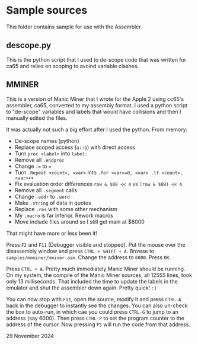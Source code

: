 # Sample sources  
This folder contains sample for use with the Assembler.  
  
## descope.py
This is the python script that I used to de-scope code that was written for ca65 and relies on scoping to avoind variable clashes.  

## MMINER  
This is a version of Manic Miner that I wrote for the Apple 2 using cc65's assembler, ca65, converted to my assembly format.  I used a python script to "de-scope" variables and labels that would have collisions and then I manually edited the files.  
  
It was actually not such a big effort after I used the python.  From memory:  
* De-scope names (python)
* Replace scoped access (`a::b`) with direct access
* Turn `proc <label>` into `label:`
* Remove all `.endproc`
* Change `:=` to `=`
* Turn `.Repeat <count>, <var>` into `.for <var>=0, <var> .lt <count>, <var>++`
* Fix evaluation order differences `row & $08 << 4` vs `(row & $08) << 4`
* Remove all `.segment` calls
* Change `.addr` to `.word`
* Make `.string` of data in quotes
* Replace `.res` with some other mechanism
* My `.macro` is far inferior.  Rework macros
* Move include files around so I still get main at $6000
  
That might have more or less been it!  
  
Press `F2` and `F11` (Debugger visible and stopped).  Put the mouse over the disassembly window and press `CTRL + SHIFT + A`.  Browse to `samples/mmminer/mminer.asm`.  Change the address to `6000`. Press `OK`.  
  
Press `CTRL + A`.  Pretty much immediately Manic Miner should be running.  On my system, the compile of the Manic Miner sources, all 12555 lines, took only 13 milliseconds.  That included the time to update the labels in the emulator and shut the assembler down again.  Pretty quick! `:)`  
  
You can now stop with `F11`, open the source, modify it and press `CTRL-A` back in the debugger to instantly see the changes.  You can also un-check the box to auto-run, in which cae you could press `CTRL-G` to jump to an address (say 6000).  Then press `CTRL-P` to set the program counter to the address of the cursor.  Now pressing `F5` will run the code from that address.  
  
29 November 2024  
